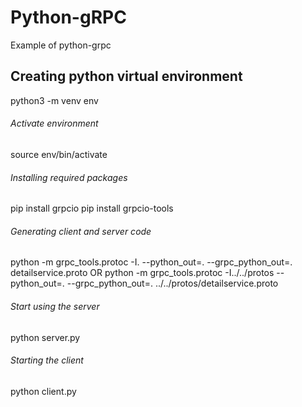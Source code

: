 # Python-gRPC
Example of python-grpc

## **Creating python virtual environment**
python3 -m venv env

###### Activate environment
source env/bin/activate

###### Installing required packages
pip install grpcio
pip install grpcio-tools

###### Generating client and server code
python -m grpc_tools.protoc -I. --python_out=. --grpc_python_out=. detailservice.proto
OR
python -m grpc_tools.protoc -I../../protos --python_out=. --grpc_python_out=. ../../protos/detailservice.proto

###### Start using the server
python server.py

###### Starting the client
python client.py
